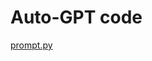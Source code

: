 # Auto-GPT code

[prompt.py](Auto-GPT%20code%20d093a96c03094b64b2e356af401923c4/prompt%20py%20dd49e6380ce64f5cb758f25a277ef4f5.md)